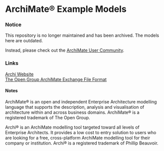 # ArchiMate® Example Models

### Notice

This repository is no longer maintained and has been archived. The models here are outdated.

Instead, please check out the [ArchiMate User Community](https://community.opengroup.org/archimate-user-community).

### Links

[Archi Website](https://www.archimatetool.com)  
[The Open Group ArchiMate Exchange File Format](https://www.opengroup.org/open-group-archimate-model-exchange-file-format)  

#### Notes
ArchiMate® is an open and independent Enterprise Architecture modelling language that supports the description, analysis and visualisation of architecture within and across business domains. ArchiMate® is a registered trademark of The Open Group.

Archi® is an ArchiMate modelling tool targeted toward all levels of Enterprise Architects. It provides a low cost to entry solution to users who are looking for a free, cross-platform ArchiMate modelling tool for their company or institution. Archi® is a registered trademark of Phillip Beauvoir.

